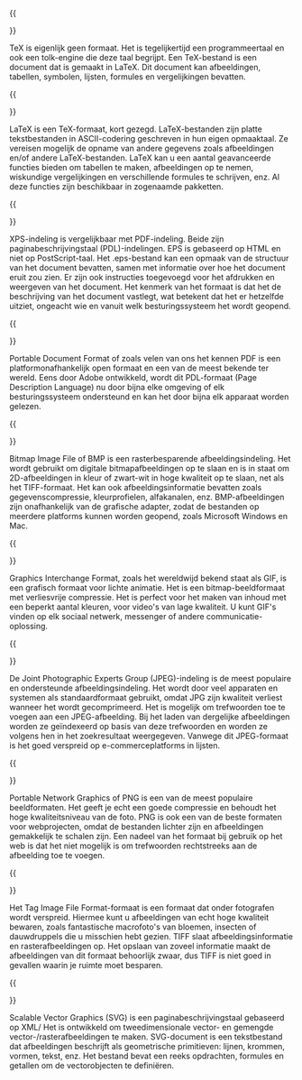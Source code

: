 ﻿---
translation: true
deploy: false
---


{{<section TEX>}}

TeX is eigenlijk geen formaat. Het is tegelijkertijd een programmeertaal en ook een tolk-engine die deze taal begrijpt. Een TeX-bestand is een document dat is gemaakt in LaTeX. Dit document kan afbeeldingen, tabellen, symbolen, lijsten, formules en vergelijkingen bevatten.

{{<section LATEX>}}

LaTeX is een TeX-formaat, kort gezegd. LaTeX-bestanden zijn platte tekstbestanden in ASCII-codering geschreven in hun eigen opmaaktaal. Ze vereisen mogelijk de opname van andere gegevens zoals afbeeldingen en/of andere LaTeX-bestanden. LaTeX kan u een aantal geavanceerde functies bieden om tabellen te maken, afbeeldingen op te nemen, wiskundige vergelijkingen en verschillende formules te schrijven, enz. Al deze functies zijn beschikbaar in zogenaamde pakketten.

{{<section XPS>}}

XPS-indeling is vergelijkbaar met PDF-indeling. Beide zijn paginabeschrijvingstaal (PDL)-indelingen. EPS is gebaseerd op HTML en niet op PostScript-taal. Het .eps-bestand kan een opmaak van de structuur van het document bevatten, samen met informatie over hoe het document eruit zou zien. Er zijn ook instructies toegevoegd voor het afdrukken en weergeven van het document. Het kenmerk van het formaat is dat het de beschrijving van het document vastlegt, wat betekent dat het er hetzelfde uitziet, ongeacht wie en vanuit welk besturingssysteem het wordt geopend.

{{<section PDF>}}

Portable Document Format of zoals velen van ons het kennen PDF is een platformonafhankelijk open formaat en een van de meest bekende ter wereld. Eens door Adobe ontwikkeld, wordt dit PDL-formaat (Page Description Language) nu door bijna elke omgeving of elk besturingssysteem ondersteund en kan het door bijna elk apparaat worden gelezen.

{{<section BMP>}}

Bitmap Image File of BMP is een rasterbesparende afbeeldingsindeling. Het wordt gebruikt om digitale bitmapafbeeldingen op te slaan en is in staat om 2D-afbeeldingen in kleur of zwart-wit in hoge kwaliteit op te slaan, net als het TIFF-formaat. Het kan ook afbeeldingsinformatie bevatten zoals gegevenscompressie, kleurprofielen, alfakanalen, enz. BMP-afbeeldingen zijn onafhankelijk van de grafische adapter, zodat de bestanden op meerdere platforms kunnen worden geopend, zoals Microsoft Windows en Mac.


{{<section GIF>}}

Graphics Interchange Format, zoals het wereldwijd bekend staat als GIF, is een grafisch formaat voor lichte animatie. Het is een bitmap-beeldformaat met verliesvrije compressie. Het is perfect voor het maken van inhoud met een beperkt aantal kleuren, voor video's van lage kwaliteit. U kunt GIF's vinden op elk sociaal netwerk, messenger of andere communicatie-oplossing.

{{<section JPEG>}}

De Joint Photographic Experts Group (JPEG)-indeling is de meest populaire en ondersteunde afbeeldingsindeling. Het wordt door veel apparaten en systemen als standaardformaat gebruikt, omdat JPG zijn kwaliteit verliest wanneer het wordt gecomprimeerd. Het is mogelijk om trefwoorden toe te voegen aan een JPEG-afbeelding. Bij het laden van dergelijke afbeeldingen worden ze geïndexeerd op basis van deze trefwoorden en worden ze volgens hen in het zoekresultaat weergegeven. Vanwege dit JPEG-formaat is het goed verspreid op e-commerceplatforms in lijsten.

{{<section PNG>}}

Portable Network Graphics of PNG is een van de meest populaire beeldformaten. Het geeft je echt een goede compressie en behoudt het hoge kwaliteitsniveau van de foto. PNG is ook een van de beste formaten voor webprojecten, omdat de bestanden lichter zijn en afbeeldingen gemakkelijk te schalen zijn. Een nadeel van het formaat bij gebruik op het web is dat het niet mogelijk is om trefwoorden rechtstreeks aan de afbeelding toe te voegen.

{{<section TIFF>}}

Het Tag Image File Format-formaat is een formaat dat onder fotografen wordt verspreid. Hiermee kunt u afbeeldingen van echt hoge kwaliteit bewaren, zoals fantastische macrofoto's van bloemen, insecten of dauwdruppels die u misschien hebt gezien. TIFF slaat afbeeldingsinformatie en rasterafbeeldingen op. Het opslaan van zoveel informatie maakt de afbeeldingen van dit formaat behoorlijk zwaar, dus TIFF is niet goed in gevallen waarin je ruimte moet besparen.

{{<section SVG>}}

Scalable Vector Graphics (SVG) is een paginabeschrijvingstaal gebaseerd op XML/ Het is ontwikkeld om tweedimensionale vector- en gemengde vector-/rasterafbeeldingen te maken. SVG-document is een tekstbestand dat afbeeldingen beschrijft als geometrische primitieven: lijnen, krommen, vormen, tekst, enz. Het bestand bevat een reeks opdrachten, formules en getallen om de vectorobjecten te definiëren.
